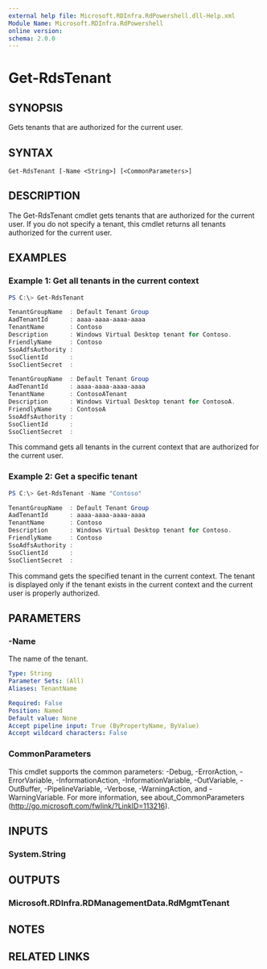 ```yaml
---
external help file: Microsoft.RDInfra.RdPowershell.dll-Help.xml
Module Name: Microsoft.RDInfra.RdPowershell
online version:
schema: 2.0.0
---
```


# Get-RdsTenant

## SYNOPSIS
Gets tenants that are authorized for the current user. 

## SYNTAX

```
Get-RdsTenant [-Name <String>] [<CommonParameters>]
```

## DESCRIPTION
The Get-RdsTenant cmdlet gets tenants that are authorized for the current user. If you do not specify a tenant, this cmdlet returns all tenants authorized for the current user.

## EXAMPLES

### Example 1: Get all tenants in the current context
```powershell
PS C:\> Get-RdsTenant

TenantGroupName  : Default Tenant Group
AadTenantId      : aaaa-aaaa-aaaa-aaaa
TenantName       : Contoso
Description      : Windows Virtual Desktop tenant for Contoso.
FriendlyName     : Contoso
SsoAdfsAuthority :
SsoClientId      :
SsoClientSecret  :

TenantGroupName  : Default Tenant Group
AadTenantId      : aaaa-aaaa-aaaa-aaaa
TenantName       : ContosoATenant
Description      : Windows Virtual Desktop tenant for ContosoA.
FriendlyName     : ContosoA
SsoAdfsAuthority :
SsoClientId      :
SsoClientSecret  :
```
This command gets all tenants in the current context that are authorized for the current user.

### Example 2: Get a specific tenant
```powershell
PS C:\> Get-RdsTenant -Name "Contoso"

TenantGroupName  : Default Tenant Group
AadTenantId      : aaaa-aaaa-aaaa-aaaa
TenantName       : Contoso
Description      : Windows Virtual Desktop tenant for Contoso.
FriendlyName     : Contoso
SsoAdfsAuthority :
SsoClientId      :
SsoClientSecret  :
```
This command gets the specified tenant in the current context. The tenant is displayed only if the tenant exists in the current context and the current user is properly authorized.

## PARAMETERS

### -Name
The name of the tenant.

```yaml
Type: String
Parameter Sets: (All)
Aliases: TenantName

Required: False
Position: Named
Default value: None
Accept pipeline input: True (ByPropertyName, ByValue)
Accept wildcard characters: False
```

### CommonParameters
This cmdlet supports the common parameters: -Debug, -ErrorAction, -ErrorVariable, -InformationAction, -InformationVariable, -OutVariable, -OutBuffer, -PipelineVariable, -Verbose, -WarningAction, and -WarningVariable. For more information, see about_CommonParameters (http://go.microsoft.com/fwlink/?LinkID=113216).

## INPUTS

### System.String

## OUTPUTS

### Microsoft.RDInfra.RDManagementData.RdMgmtTenant

## NOTES

## RELATED LINKS

